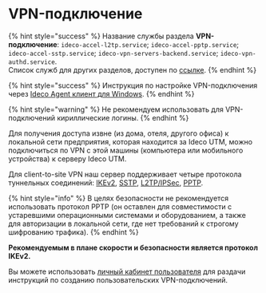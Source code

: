 # VPN-подключение

{% hint style="success" %}
Название службы раздела **VPN-подключение**: `ideco-accel-l2tp.service`; `ideco-accel-pptp.service`; `ideco-accel-sstp.service`; `ideco-vpn-servers-backend.service`; `ideco-vpn-authd.service`. \
Список служб для других разделов, доступен по [ссылке](../../../server-management/terminal.md).
{% endhint %}

{% hint style="success" %}
Инструкция по настройке VPN-подключения через [Ideco Agent клиент для Windows](../../ideco-agent.md).
{% endhint %}

{% hint style="warning" %}
Не рекомендуем использовать для VPN-подключений кириллические логины.
{% endhint %}

Для получения доступа извне (из дома, отеля, другого офиса) к локальной сети предприятия, которая находится за Ideco UTM, можно подключиться по VPN с этой машины (компьютера или мобильного устройства) к серверу Ideco UTM.

Для client-to-site VPN наш сервер поддерживает четыре протокола туннельных соединений: [IKEv2](ipsec-ikev2.md), [SSTP](sstp.md), [L2TP/IPSec](l2tp-ipsec.md), [PPTP](pptp.md).

{% hint style="info" %}
В целях безопасности не рекомендуется использовать протокол PPTP (он оставлен для совместимости с устаревшими операционными системами и оборудованием, а также для авторизации в локальной сети, где нет требований к строгому шифрованию трафика).
{% endhint %}

**Рекомендуемым в плане скорости и безопасности является протокол IKEv2.**

Вы можете использовать [личный кабинет пользователя](user-lk.md) для раздачи инструкций по созданию пользовательских VPN-подключений.
